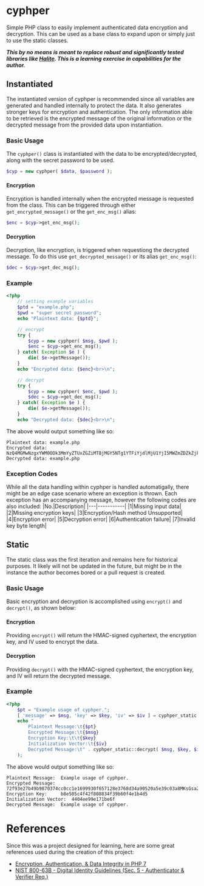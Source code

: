 # cyphper
Simple PHP class to easily implement authenticated data encryption and decryption. This can be used as a base class to expand upon or simply just to use the static classes.

***This by no means is meant to replace robust and significantly tested libraries like [Halite](https://github.com/paragonie/halite). This is a learning exercise in capabilities for the author.***

## Instantiated
The instantiated version of cyphper is recommended since all variables are generated and handled internally to protect the data. It also generates stronger keys for encryption and authentication. The only information able to be retrieved is the encrypted message of the original information or the decrypted message from the provided data upon instantiation.

### Basic Usage
The `cyphper()` class is instantiated with the data to be encrypted/decrypted, along with the secret password to be used.
```php
$cyp = new cyphper( $data, $password );
```

#### Encryption
Encryption is handled internally when the encrypted message is requested from the class. This can be triggered through either `get_encrypted_message()` or the `get_enc_msg()` alias:
```php
$enc = $cyp->get_enc_msg();
```

#### Decryption
Decryption, like encryption, is triggered when requestiong the decrypted message. To do this use `get_decrypted_message()` or its alias `get_enc_msg()`:
```php
$dec = $cyp->get_dec_msg();
```

### Example
```php
<?php
	// setting example variables
	$ptd = "example.php";
	$pwd = "super secret password";
	echo "Plaintext data: {$ptd}";

	// encrypt
	try {
		$cyp = new cyphper( $msg, $pwd );
		$enc = $cyp->get_enc_msg();
	} catch( Exception $e ) {
		die( $e->getMessage());
	}
	echo "Encrypted data: {$enc}<br>\n";

	// decrypt
	try {
		$cyp = new cyphper( $enc, $pwd );
		$dec = $cyp->get_dec_msg();
	} catch( Exception $e ) {
		die( $e->getMessage());
	}
	echo "Decrypted data: {$dec}<br>\n";
```
The above would output something like so:
```
Plaintext data: example.php
Encrypted data: NzQ4MGMwNzgxYWM0ODk3MmYyZTUxZGZiMTBjMGY5NTg1YTFiYjdlMjU1YjI5MWZmZDZkZjkzZjFiZjQ0MmVjZB4JVj5Q6tAXGg9tqhMzPZTi5PsxFcNO5szDN78g/Qb2
Decrypted data: example.php
```

### Exception Codes
While all the data handling within cyphper is handled automatigally, there might be an edge case scenario where an exception is thrown. Each exception has an accompanying message, however the following codes are also included:
|No.|Description|
|---|-----------|
|1|Missing input data|
|2|Missing encryption keys|
|3|Encryption/Hash method Unsupported|
|4|Encryption error|
|5|Decryption error|
|6|Authentication failure|
|7|Invalid key byte length|

## Static
The static class was the first iteration and remains here for historical purposes. It likely will not be updated in the future, but might be in the instance the author becomes bored or a pull request is created.

### Basic Usage
Basic encryption and decryption is accomplished using `encrypt()` and `decrypt()`, as shown below:

#### Encryption
Providing `encrypt()` will return the HMAC-signed cyphertext, the encryption key, and IV used to encrypt the data.

#### Decryption
Providing `decrypt()` with the HMAC-signed cyphertext, the encryption key, and IV will return the decrypted message.

### Example
```php
<?php
	$pt = "Example usage of cyphper.";
	[ 'message' => $msg, 'key' => $key, 'iv' => $iv ] = cyphper_static::encrypt( $pt );
	echo "
		Plaintext Message:\t{$pt}
		Encrypted Message:\t{$msg}
		Encryption Key:\t\t{$key}
		Initialization Vector:\t{$iv}
		Decrypted Message:\t" . cyphper_static::decrypt( $msg, $key, $iv )
	);
```

The above would output something like so:
```
Plaintext Message:	Example usage of cyphper.
Encrypted Message:	72f93e27b49b9870374cc0cc1e1699930f657128e3768d34a90520a5e39c03a8MKsGsaZ1IuIqywqkXGwvx1/UFTpyZEXgMQ==
Encryption Key:		b8e505c4f42f808834f39b60f4e1b4d5
Initialization Vector:	4404ee99e171be6f
Decrypted Message:	Example usage of cyphper.
```

# References
Since this was a project designed for learning, here are some great references used during the creation of this project:
- [Encryption, Authentication, & Data Integrity in PHP 7](https://www.zimuel.it/slides/zendcon2016/encrypt#/)
- [NIST 800-63B - Digital Identity Guidelines (Sec. 5 - Authenticator & Verifier Req.)](https://pages.nist.gov/800-63-3/sp800-63b.html#sec5)
